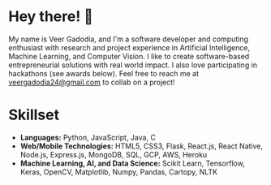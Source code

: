 # Hey there! 👋

My name is Veer Gadodia, and I'm a software developer and computing enthusiast with research and project experience in Artificial Intelligence, Machine Learning, and Computer Vision. I like to create software-based entrepreneurial solutions with real world impact. I also love participating in hackathons (see awards below). Feel free to reach me at veergadodia24@gmail.com to collab on a project!

# Skillset
* **Languages:** Python, JavaScript, Java, C
* **Web/Mobile Technologies:** HTML5, CSS3, Flask, React.js, React Native, Node.js, Express.js, MongoDB, SQL, GCP, AWS, Heroku
* **Machine Learning, AI, and Data Science:** Scikit Learn, Tensorflow, Keras, OpenCV, Matplotlib, Numpy, Pandas, Cartopy, NLTK


<!--
**vgadodia/vgadodia** is a ✨ _special_ ✨ repository because its `README.md` (this file) appears on your GitHub profile.

Here are some ideas to get you started:

- 🔭 I’m currently working on ...
- 🌱 I’m currently learning ...
- 👯 I’m looking to collaborate on ...
- 🤔 I’m looking for help with ...
- 💬 Ask me about ...
- 📫 How to reach me: ...
- 😄 Pronouns: ...
- ⚡ Fun fact: ...
-->
